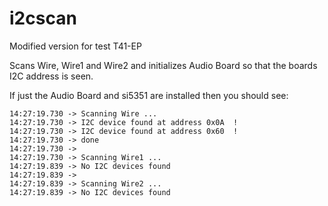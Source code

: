 # i2cscan

Modified version for test T41-EP

Scans Wire, Wire1 and Wire2 and initializes Audio Board so that the boards I2C address is seen.

If just the Audio Board and si5351 are installed then you should see:

```
14:27:19.730 -> Scanning Wire ...
14:27:19.730 -> I2C device found at address 0x0A  !
14:27:19.730 -> I2C device found at address 0x60  !
14:27:19.730 -> done
14:27:19.730 -> 
14:27:19.730 -> Scanning Wire1 ...
14:27:19.839 -> No I2C devices found
14:27:19.839 -> 
14:27:19.839 -> Scanning Wire2 ...
14:27:19.839 -> No I2C devices found
```
